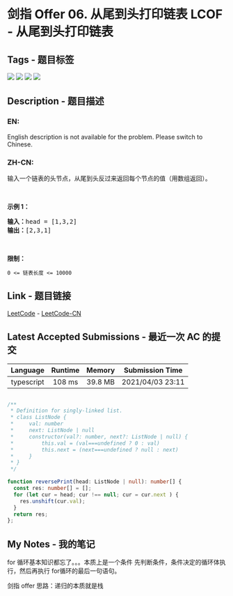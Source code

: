 
# 剑指 Offer 06. 从尾到头打印链表 LCOF - 从尾到头打印链表

## Tags - 题目标签

 <img src="https://img.shields.io/badge/Stack-栈-blue.svg">   <img src="https://img.shields.io/badge/Recursion-递归-blue.svg">   <img src="https://img.shields.io/badge/Linked List-链表-blue.svg">   <img src="https://img.shields.io/badge/Two Pointers-双指针-blue.svg">  


## Description - 题目描述

### EN:
<p>English description is not available for the problem. Please switch to Chinese.</p>

### ZH-CN:
<p>输入一个链表的头节点，从尾到头反过来返回每个节点的值（用数组返回）。</p>

<p>&nbsp;</p>

<p><strong>示例 1：</strong></p>

<pre><strong>输入：</strong>head = [1,3,2]
<strong>输出：</strong>[2,3,1]</pre>

<p>&nbsp;</p>

<p><strong>限制：</strong></p>

<p><code>0 &lt;= 链表长度 &lt;= 10000</code></p>



## Link - 题目链接

[LeetCode](https://leetcode.com/problems/cong-wei-dao-tou-da-yin-lian-biao-lcof/description/)  -  [LeetCode-CN](https://leetcode.cn/problems/cong-wei-dao-tou-da-yin-lian-biao-lcof/description/)
## Latest Accepted Submissions - 最近一次 AC 的提交


| Language | Runtime | Memory | Submission Time |
|:---:|:---:|:---:|:---:|
| typescript  | 108 ms | 39.8 MB | 2021/04/03 23:11 |

```typescript

/**
 * Definition for singly-linked list.
 * class ListNode {
 *     val: number
 *     next: ListNode | null
 *     constructor(val?: number, next?: ListNode | null) {
 *         this.val = (val===undefined ? 0 : val)
 *         this.next = (next===undefined ? null : next)
 *     }
 * }
 */

function reversePrint(head: ListNode | null): number[] {
  const res: number[] = [];
  for (let cur = head; cur !== null; cur = cur.next ) {
    res.unshift(cur.val);
  }
  return res;
};

```
## My Notes - 我的笔记


for 循环基本知识都忘了。。。本质上是一个条件
先判断条件，条件决定的循环体执行，然后再执行 for循环的最后一句语句。

剑指 offer 思路：递归的本质就是栈

